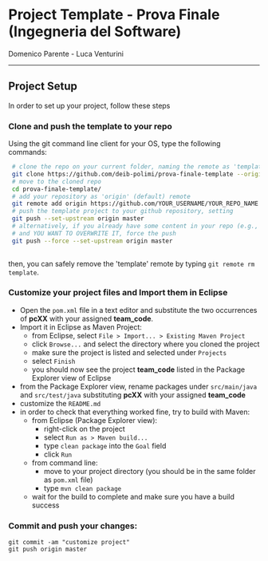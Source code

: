 # Project Template - Prova Finale (Ingegneria del Software)




Domenico Parente - Luca Venturini


_______________________





## Project Setup
In order to set up your project, follow these steps
### Clone and push the template to your repo
Using the git command line client for your OS, type the following commands:
```bash
 # clone the repo on your current folder, naming the remote as 'template'
 git clone https://github.com/deib-polimi/prova-finale-template --origin template
 # move to the cloned repo
 cd prova-finale-template/
 # add your repository as 'origin' (default) remote
 git remote add origin https://github.com/YOUR_USERNAME/YOUR_REPO_NAME
 # push the template project to your github repository, setting 
 git push --set-upstream origin master
 # alternatively, if you already have some content in your repo (e.g., a README)
 # and YOU WANT TO OVERWRITE IT, force the push
 git push --force --set-upstream origin master
 
```
then, you can safely remove the 'template' remote by typing `git remote rm template`.

### Customize your project files and Import them in Eclipse
- Open the `pom.xml` file in a text editor and substitute the two occurrences of **pcXX** with your assigned **team_code**.
- Import it in Eclipse as Maven Project:
  * from Eclipse, select `File > Import... > Existing Maven Project`
  * click `Browse...` and select the directory where you cloned the project
  * make sure the project is listed and selected under `Projects`
  * select `Finish`
  * you should now see the project **team_code** listed in the Package Explorer view of Eclipse
- from the Package Explorer view, rename packages under `src/main/java` and `src/test/java` substituting **pcXX** with your assigned **team_code**
- customize the `README.md`
- in order to check that everything worked fine, try to build with Maven:
  + from Eclipse (Package Explorer view):
    * right-click on the project
    * select `Run as > Maven build...`
    * type `clean package` into the `Goal` field
    * click `Run`
  + from command line:
    * move to your project directory (you should be in the same folder as `pom.xml` file)
    * type `mvn clean package`
  + wait for the build to complete and make sure you have a build success

### Commit and push your changes:
  ```
  git commit -am "customize project"
  git push origin master
  ```
